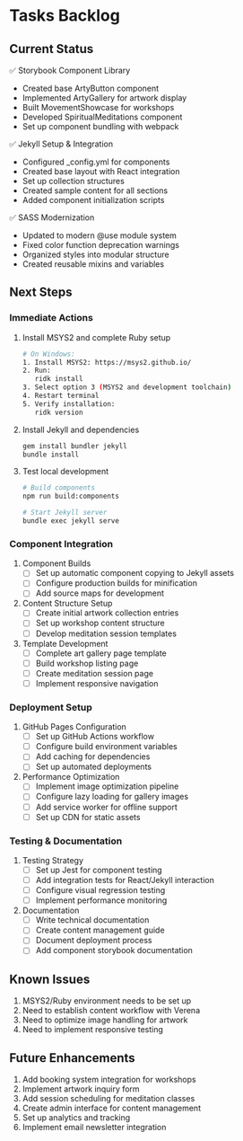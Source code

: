 # Tasks Backlog

## Current Status
✅ Storybook Component Library
- Created base ArtyButton component
- Implemented ArtyGallery for artwork display
- Built MovementShowcase for workshops
- Developed SpiritualMeditations component
- Set up component bundling with webpack

✅ Jekyll Setup & Integration
- Configured _config.yml for components
- Created base layout with React integration
- Set up collection structures
- Created sample content for all sections
- Added component initialization scripts

✅ SASS Modernization
- Updated to modern @use module system
- Fixed color function deprecation warnings
- Organized styles into modular structure
- Created reusable mixins and variables

## Next Steps

### Immediate Actions
1. Install MSYS2 and complete Ruby setup
   ```bash
   # On Windows:
   1. Install MSYS2: https://msys2.github.io/
   2. Run:
      ridk install
   3. Select option 3 (MSYS2 and development toolchain)
   4. Restart terminal
   5. Verify installation:
      ridk version
   ```

2. Install Jekyll and dependencies
   ```bash
   gem install bundler jekyll
   bundle install
   ```

3. Test local development
   ```bash
   # Build components
   npm run build:components
   
   # Start Jekyll server
   bundle exec jekyll serve
   ```

### Component Integration
1. Component Builds
   - [ ] Set up automatic component copying to Jekyll assets
   - [ ] Configure production builds for minification
   - [ ] Add source maps for development

2. Content Structure Setup
   - [ ] Create initial artwork collection entries
   - [ ] Set up workshop content structure
   - [ ] Develop meditation session templates

3. Template Development
   - [ ] Complete art gallery page template
   - [ ] Build workshop listing page
   - [ ] Create meditation session page
   - [ ] Implement responsive navigation

### Deployment Setup
1. GitHub Pages Configuration
   - [ ] Set up GitHub Actions workflow
   - [ ] Configure build environment variables
   - [ ] Add caching for dependencies
   - [ ] Set up automated deployments

2. Performance Optimization
   - [ ] Implement image optimization pipeline
   - [ ] Configure lazy loading for gallery images
   - [ ] Add service worker for offline support
   - [ ] Set up CDN for static assets

### Testing & Documentation
1. Testing Strategy
   - [ ] Set up Jest for component testing
   - [ ] Add integration tests for React/Jekyll interaction
   - [ ] Configure visual regression testing
   - [ ] Implement performance monitoring

2. Documentation
   - [ ] Write technical documentation
   - [ ] Create content management guide
   - [ ] Document deployment process
   - [ ] Add component storybook documentation

## Known Issues
1. MSYS2/Ruby environment needs to be set up
2. Need to establish content workflow with Verena
3. Need to optimize image handling for artwork
4. Need to implement responsive testing

## Future Enhancements
1. Add booking system integration for workshops
2. Implement artwork inquiry form
3. Add session scheduling for meditation classes
4. Create admin interface for content management
5. Set up analytics and tracking
6. Implement email newsletter integration
